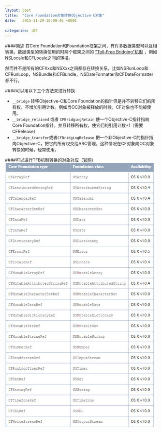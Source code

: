 ```yaml
--- 
layout: post 
title:  "Core Foundation对象转换Objective-C对象" 
date:   2015-11-29-16:09:46 +0800 

categories: iOS
---
```


####简述
在Core Foundation和Foundation框架之间，有许多数据类型可以互相转换，数据类型的转换使用的时两个框架之间的 ["Toll-Free Bridging"机制](https://developer.apple.com/library/ios/documentation/CoreFoundation/Conceptual/CFDesignConcepts/Articles/tollFreeBridgedTypes.html) ，例如NSLocale和CFLocale之间的转换。

然而并不是所有的CFXxx和NSXxx之间都存在转换关系，比如NSRunLoop和CFRunLoop，NSBundle和CFBundle，NSDateFormatter和CFDateFormatter都不行。

####可以用以下三个方法来进行转换
- `__bridge` 转移Objective-C和Core Foundation的指针但是并不转移它们的所有权，不增加引用计数。例如当OC对象被释放的时候，CF对象也不能被使用。
- `__bridge_retained` 或者 `CFBridgingRetain` 使一个Objective-C指针指向Core Foundation指针，并且转移所有权，使它们的引用计数+1（需要CFRelease）
- `__bridge_transfer`或者`CFBridgingRelease` 把一个非Objective-C的指针指向Objective-C，把它的所有权交给ARC管理，这种情况在CF对象向OC对象转换的时候，经常使用。

####可以进行TFB机制转换的对象对应（[官网](https://developer.apple.com/library/ios/documentation/CoreFoundation/Conceptual/CFDesignConcepts/Articles/tollFreeBridgedTypes.html)）
![Alt text](https://github.com/KK233/KK233.github.io/blob/master/_posts/1448808794538.png?raw=true)

